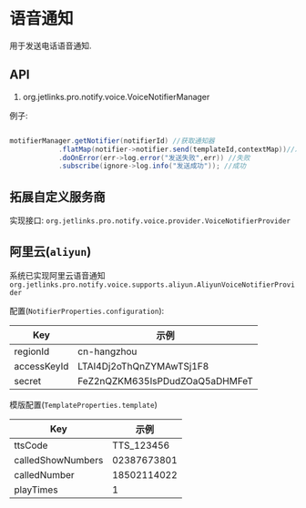 # 语音通知

用于发送电话语音通知.



## API

1. org.jetlinks.pro.notify.voice.VoiceNotifierManager

例子:
```java

motifierManager.getNotifier(notifierId) //获取通知器
            .flatMap(notifier->notifier.send(templateId,contextMap))//发送
            .doOnError(err->log.error("发送失败",err)) //失败
            .subscribe(ignore->log.info("发送成功")); //成功

```
 
## 拓展自定义服务商

实现接口: `org.jetlinks.pro.notify.voice.provider.VoiceNotifierProvider`


## 阿里云(`aliyun`)

系统已实现阿里云语音通知`org.jetlinks.pro.notify.voice.supports.aliyun.AliyunVoiceNotifierProvider`

配置(`NotifierProperties.configuration`):

|  Key   |  示例 |
|  ----  | ----  |
| regionId  |  cn-hangzhou |
| accessKeyId | LTAI4Dj2oThQnZYMAwTSj1F8 |
| secret  |  FeZ2nQZKM635IsPDudZOaQ5aDHMFeT |

模版配置(`TemplateProperties.template`)

|  Key   |  示例 |
|  ----  | ----  |
| ttsCode  |  TTS_123456 |
| calledShowNumbers | 02387673801 |
| calledNumber  |  18502114022 |
| playTimes  |  1 |

